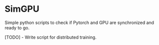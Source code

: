 # SimGPU

Simple python scripts to check if Pytorch and GPU are synchronized and ready to go. 

[TODO] - Write script for distributed training. 
